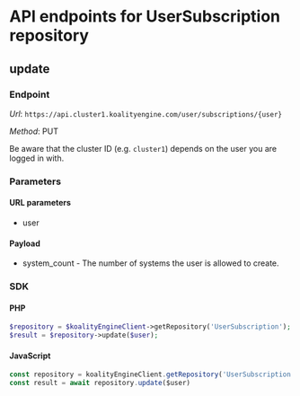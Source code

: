 # API endpoints for UserSubscription repository


## update

### Endpoint

*Url*: ```https://api.cluster1.koalityengine.com/user/subscriptions/{user}```

*Method*: PUT

Be aware that the cluster ID (e.g. `cluster1`) depends on the user you are logged in with.

### Parameters

#### URL parameters
 - user

#### Payload
- system_count - The number of systems the user is allowed to create.

### SDK

#### PHP
```php
$repository = $koalityEngineClient->getRepository('UserSubscription');
$result = $repository->update($user);
```

#### JavaScript

```javascript
const repository = koalityEngineClient.getRepository('UserSubscription')
const result = await repository.update($user)
```


